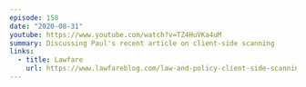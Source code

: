 ```yaml
---
episode: 158
date: "2020-08-31"
youtube: https://www.youtube.com/watch?v=TZ4HuVKa4uM
summary: Discussing Paul's recent article on client-side scanning
links:
  - title: Lawfare
    url: https://www.lawfareblog.com/law-and-policy-client-side-scanning
---
```

